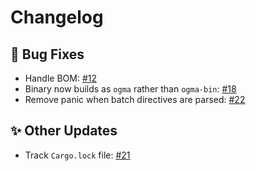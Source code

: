 # Changelog

## 🐛 Bug Fixes

- Handle BOM: [#12](https://github.com/kdr-aus/ogma/pull/12)
- Binary now builds as `ogma` rather than `ogma-bin`: [#18](https://github.com/kdr-aus/ogma/pull/18)
- Remove panic when batch directives are parsed: [#22](https://github.com/kdr-aus/ogma/pull/22)

## ✨ Other Updates

- Track `Cargo.lock` file: [#21](https://github.com/kdr-aus/ogma/pull/21)
